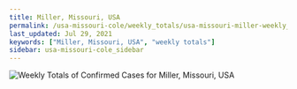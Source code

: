 ```yaml
---
title: Miller, Missouri, USA
permalink: /usa-missouri-cole/weekly_totals/usa-missouri-miller-weekly_totals.html
last_updated: Jul 29, 2021
keywords: ["Miller, Missouri, USA", "weekly totals"]
sidebar: usa-missouri-cole_sidebar
---
```


![Weekly Totals of Confirmed Cases for Miller, Missouri, USA](/covid_tracker/images/graphs/usa-missouri-miller-weekly_totals_graph.png)
